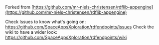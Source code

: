 Forked from [https://github.com/mr-niels-christensen/rdflib-appengine](https://github.com/mr-niels-christensen/rdflib-appengine)

Check Issues to know what's going on: https://github.com/SpaceAppsXploration/rdfendpoints/issues
Check the wiki to have a wider look: https://github.com/SpaceAppsXploration/rdfendpoints/wiki


